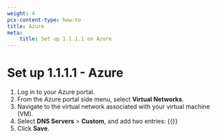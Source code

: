 ```yaml
---
weight: 4
pcx-content-type: how-to
title: Azure
meta:
    title: Set up 1.1.1.1 on Azure
---
```


# Set up 1.1.1.1 - Azure

1. Log in to your Azure portal.
2. From the Azure portal side menu, select **Virtual Networks**.
3. Navigate to the virtual network associated with your virtual machine (VM).
4. Select **DNS Servers** > **Custom**, and add two entries:
    {{<render file="_ipv4.md">}}
5. Click **Save**.